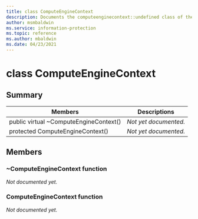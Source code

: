 ```yaml
---
title: class ComputeEngineContext 
description: Documents the computeenginecontext::undefined class of the Microsoft Information Protection (MIP) SDK.
author: msmbaldwin
ms.service: information-protection
ms.topic: reference
ms.author: mbaldwin
ms.date: 04/23/2021
---
```


# class ComputeEngineContext 
  
## Summary
 Members                        | Descriptions                                
--------------------------------|---------------------------------------------
public virtual ~ComputeEngineContext()  | _Not yet documented._
protected ComputeEngineContext()  | _Not yet documented._
  
## Members
  
### ~ComputeEngineContext function
_Not documented yet._

  
### ComputeEngineContext function
_Not documented yet._
